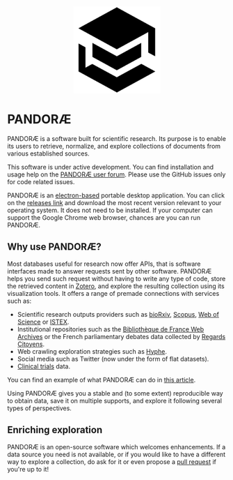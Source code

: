 <p align="center"><img src="./icons/PANDORAE.png" width="200px" alt="PANDORAE Logo">

# PANDORÆ

PANDORÆ is a software built for scientific research. Its purpose is to enable its users to retrieve, normalize, and explore collections of documents from various established sources.

This software is under active development. You can find installation and usage help on the [PANDORÆ user forum](https://pandorae.politique.science/). Please use the GitHub issues only for code related issues.

PANDORÆ is an [electron-based](https://www.electronjs.org/) portable desktop application. You can click on the [releases link](https://github.com/Guillaume-Levrier/PANDORAE/releases) and download the most recent version relevant to your operating system. It does not need to be installed. If your computer can support the Google Chrome web browser, chances are you can run PANDORÆ.

## Why use PANDORÆ?

Most databases useful for research now offer APIs, that is software interfaces made to answer requests sent by other software. PANDORÆ helps you send such request without having to write any type of code, store the retrieved content in [Zotero](https://www.zotero.org/), and explore the resulting collection using its visualization tools. It offers a range of premade connections with services such as:

- Scientific research outputs providers such as [bioRxiv](https://www.biorxiv.org/), [Scopus](https://www.scopus.com/), [Web of Science](clarivate.com) or [ISTEX](https://www.istex.fr/).
- Institutional repositories such as the [Bibliothèque de France Web Archives](https://www.bnf.fr/en/web-legal-deposit) or the French parliamentary debates data collected by [Regards Citoyens](https://www.regardscitoyens.org/).
- Web crawling exploration strategies such as [Hyphe](https://hyphe.medialab.sciences-po.fr/).
- Social media such as Twitter (now under the form of flat datasets).
- [Clinical trials](https://clinicaltrials.gov/) data.

You can find an example of what PANDORÆ can do in [this article](https://hal.science/hal-04309075).

Using PANDORÆ gives you a stable and (to some extent) reproducible way to obtain data, save it on multiple supports, and explore it following several types of perspectives.

## Enriching exploration

PANDORÆ is an open-source software which welcomes enhancements. If a data source you need is not available, or if you would like to have a different way to explore a collection, do ask for it or even propose a [pull request](https://docs.github.com/en/pull-requests/collaborating-with-pull-requests/proposing-changes-to-your-work-with-pull-requests/about-pull-requests) if you're up to it!
